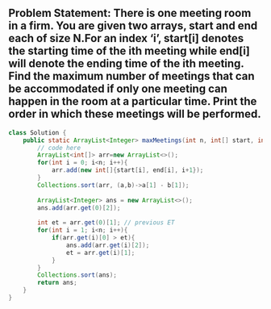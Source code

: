 ## Problem Statement: There is one meeting room in a firm. You are given two arrays, start and end each of size N.For an index ‘i’, start[i] denotes the starting time of the ith meeting while end[i]  will denote the ending time of the ith meeting. Find the maximum number of meetings that can be accommodated if only one meeting can happen in the room at a  particular time. Print the order in which these meetings will be performed.
```java
class Solution {
    public static ArrayList<Integer> maxMeetings(int n, int[] start, int[] end) {
        // code here
        ArrayList<int[]> arr=new ArrayList<>();
        for(int i = 0; i<n; i++){
            arr.add(new int[]{start[i], end[i], i+1});
        }
        Collections.sort(arr, (a,b)->a[1] - b[1]);
        
        ArrayList<Integer> ans = new ArrayList<>();
        ans.add(arr.get(0)[2]);
        
        int et = arr.get(0)[1]; // previous ET
        for(int i = 1; i<n; i++){
            if(arr.get(i)[0] > et){
                ans.add(arr.get(i)[2]);
                et = arr.get(i)[1];
            }
        }
        Collections.sort(ans);
        return ans;
    }
}
```
